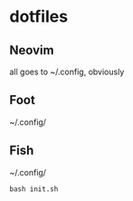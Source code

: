 # dotfiles

## Neovim
all goes to ~/.config, obviously

## Foot
~/.config/

## Fish
~/.config/

`bash init.sh`

